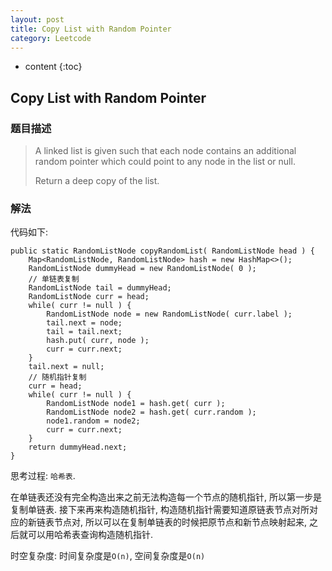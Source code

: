 ```yaml
---
layout: post
title: Copy List with Random Pointer
category: Leetcode
---
```


* content
{:toc}

## Copy List with Random Pointer

### 题目描述

> A linked list is given such that each node contains an additional random pointer which could point to any node in the list or null.
>
> Return a deep copy of the list.

### 解法

代码如下:

    public static RandomListNode copyRandomList( RandomListNode head ) {
        Map<RandomListNode, RandomListNode> hash = new HashMap<>();
        RandomListNode dummyHead = new RandomListNode( 0 );
        // 单链表复制
        RandomListNode tail = dummyHead;
        RandomListNode curr = head;
        while( curr != null ) {
            RandomListNode node = new RandomListNode( curr.label );
            tail.next = node;
            tail = tail.next;
            hash.put( curr, node );
            curr = curr.next;
        }
        tail.next = null;
        // 随机指针复制
        curr = head;
        while( curr != null ) {
            RandomListNode node1 = hash.get( curr );
            RandomListNode node2 = hash.get( curr.random );
            node1.random = node2;
            curr = curr.next;
        }
        return dummyHead.next;
    }

思考过程: `哈希表`.

在单链表还没有完全构造出来之前无法构造每一个节点的随机指针, 所以第一步是复制单链表. 接下来再来构造随机指针, 构造随机指针需要知道原链表节点对所对应的新链表节点对, 所以可以在复制单链表的时候把原节点和新节点映射起来, 之后就可以用哈希表查询构造随机指针.

时空复杂度: 时间复杂度是`O(n)`, 空间复杂度是`O(n)`